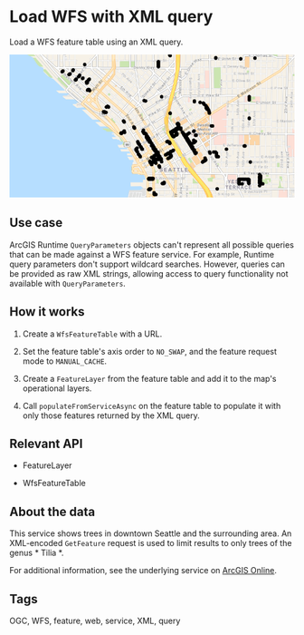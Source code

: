 # Load WFS with XML query

Load a WFS feature table using an XML query.

<img src="WfsXmlQuery.png"/>

## Use case

ArcGIS Runtime `QueryParameters` objects can't represent all possible queries that can be made against a WFS feature service. For example, Runtime query parameters don't support wildcard searches. However, queries can be provided as raw XML strings, allowing access to query functionality not available with `QueryParameters`.

## How it works


1. Create a `WfsFeatureTable` with a URL.

2. Set the feature table's axis order to `NO_SWAP`, and the feature request mode to `MANUAL_CACHE`.

3. Create a `FeatureLayer` from the feature table and add it to the map's operational layers.

4. Call `populateFromServiceAsync` on the feature table to populate it with only those features returned by the XML query.


## Relevant API


* FeatureLayer

* WfsFeatureTable



## About the data

This service shows trees in downtown Seattle and the surrounding area. An XML-encoded `GetFeature` request is used to limit results to only trees of the genus * Tilia *.

For additional information, see the underlying service on <a href="https://arcgisruntime.maps.arcgis.com/home/item.html?id=1b81d35c5b0942678140efc29bc25391">ArcGIS Online</a>.

## Tags

OGC, WFS, feature, web, service, XML, query
